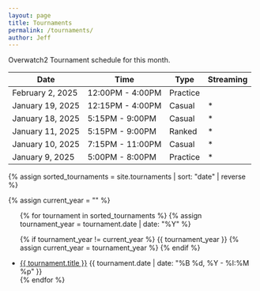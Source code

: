 ```yaml
---
layout: page
title: Tournaments
permalink: /tournaments/
author: Jeff
---
```

Overwatch2 Tournament schedule for this month.

| Date    | Time | Type | Streaming |
| -------- | ------- |  -------- | ------- |
| February 2, 2025 | 12:00PM - 4:00PM | Practice | |
| January 19, 2025 | 12:15PM - 4:00PM     | Casual | * |
| January 18, 2025 | 5:15PM - 9:00PM     | Casual | * |
| January 11, 2025 | 5:15PM - 9:00PM     | Ranked | * |
| January 10, 2025  | 7:15PM - 11:00PM    | Casual | * |
| January 9, 2025  | 5:00PM - 8:00PM    | Practice | * |

{% assign sorted_tournaments = site.tournaments | sort: "date" | reverse %}

{% assign current_year = "" %}
<ul>
{% for tournament in sorted_tournaments %}
  {% assign tournament_year = tournament.date | date: "%Y" %}

  {% if tournament_year != current_year %}
    {{ tournament_year }}
    {% assign current_year = tournament_year %}
  {% endif %}

  <li>
    <a href="{{ tournament.url }}">{{ tournament.title }}</a>
    <span>{{ tournament.date | date: "%B %d, %Y - %I:%M %p" }}</span>
  </li>
{% endfor %}
</ul>
